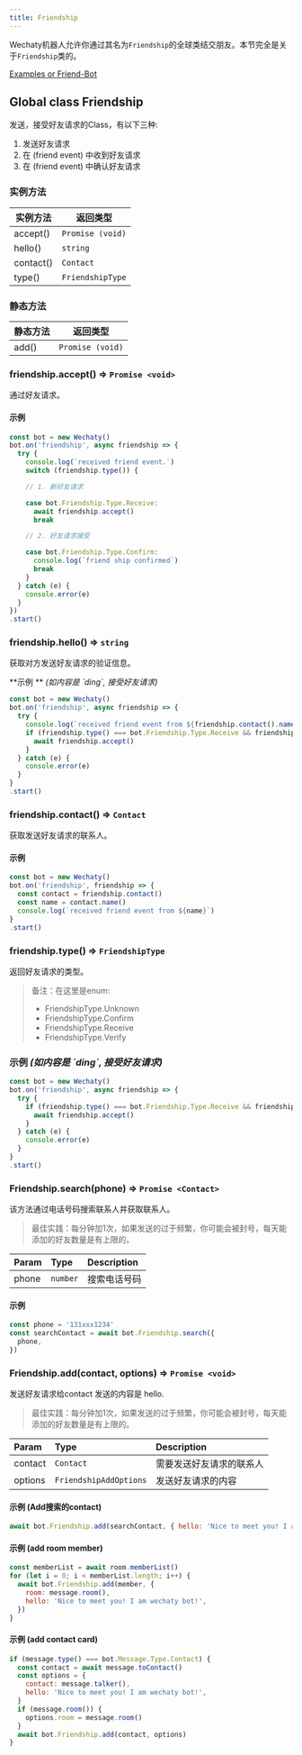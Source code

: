 ```yaml
---
title: Friendship 
---
```


Wechaty机器人允许你通过其名为`Friendship`的全球类结交朋友。本节完全是关于`Friendship`类的。

[Examples or Friend-Bot](https://github.com/wechaty/wechaty/blob/1523c5e02be46ebe2cc172a744b2fbe53351540e/examples/friend-bot.ts)

## Global class Friendship

发送，接受好友请求的Class，有以下三种:

1. 发送好友请求
2. 在 \(friend event\) 中收到好友请求
3. 在 \(friend event\) 中确认好友请求

### 实例方法

| 实例方法 | 返回类型      |
|------------------|------------------|
| accept()         | `Promise (void)` |
| hello()          | `string`         |
| contact()        | `Contact`        |
| type()           | `FriendshipType`  |

### 静态方法

| 静态方法 | 返回类型      |
|----------------|------------------|
| add()          | `Promise (void)` |

### friendship.accept\(\) ⇒ `Promise <void>`

通过好友请求。

#### 示例 

```javascript
const bot = new Wechaty()
bot.on('friendship', async friendship => {
  try {
    console.log(`received friend event.`)
    switch (friendship.type()) {

    // 1. 新好友请求

    case bot.Friendship.Type.Receive:
      await friendship.accept()
      break

    // 2. 好友请求接受

    case bot.Friendship.Type.Confirm:
      console.log(`friend ship confirmed`)
      break
    }
  } catch (e) {
    console.error(e)
  }
})
.start()
```

### friendship.hello\(\) ⇒ `string`

获取对方发送好友请求的验证信息。

**示例 ** _\(如内容是 \`ding\`, 接受好友请求\)_

```javascript
const bot = new Wechaty()
bot.on('friendship', async friendship => {
  try {
    console.log(`received friend event from ${friendship.contact().name()}`)
    if (friendship.type() === bot.Friendship.Type.Receive && friendship.hello() === 'ding') {
      await friendship.accept()
    }
  } catch (e) {
    console.error(e)
  }
}
.start()
```

### friendship.contact\(\) ⇒ `Contact`

获取发送好友请求的联系人。

#### 示例 

```javascript
const bot = new Wechaty()
bot.on('friendship', friendship => {
  const contact = friendship.contact()
  const name = contact.name()
  console.log(`received friend event from ${name}`)
}
.start()
```

### friendship.type\(\) ⇒ `FriendshipType`

返回好友请求的类型。

> 备注：在这里是enum:
>
> * FriendshipType.Unknown
> * FriendshipType.Confirm
> * FriendshipType.Receive
> * FriendshipType.Verify

### 示例  _\(如内容是 \`ding\`, 接受好友请求\)_

```javascript
const bot = new Wechaty()
bot.on('friendship', async friendship => {
  try {
    if (friendship.type() === bot.Friendship.Type.Receive && friendship.hello() === 'ding') {
      await friendship.accept()
    }
  } catch (e) {
    console.error(e)
  }
}
.start()
```

### Friendship.search\(phone\) ⇒ `Promise <Contact>`

该方法通过电话号码搜索联系人并获取联系人。 
> 最佳实践：每分钟加1次，如果发送的过于频繁，你可能会被封号，每天能添加的好友数量是有上限的。

| Param | Type | Description |
| :--- | :--- | :--- |
| phone | `number` | 搜索电话号码 |

#### 示例 

```javascript
const phone = '131xxx1234'
const searchContact = await bot.Friendship.search({
  phone,
})
```

### Friendship.add\(contact, options\) ⇒ `Promise <void>`

发送好友请求给contact 发送的内容是 hello.
> 最佳实践：每分钟加1次，如果发送的过于频繁，你可能会被封号，每天能添加的好友数量是有上限的。

| Param | Type | Description |
| :--- | :--- | :--- |
| contact | `Contact` | 需要发送好友请求的联系人 |
| options | `FriendshipAddOptions` | 发送好友请求的内容 |

#### 示例 \(Add搜索的contact\)

```javascript
await bot.Friendship.add(searchContact, { hello: 'Nice to meet you! I am wechaty bot!' })
```

#### 示例 \(add room member\)

```javascript
const memberList = await room.memberList()
for (let i = 0; i < memberList.length; i++) {
  await bot.Friendship.add(member, {
    room: message.room(),
    hello: 'Nice to meet you! I am wechaty bot!',
  })
}

```

#### 示例 \(add contact card\)

```javascript
if (message.type() === bot.Message.Type.Contact) {
  const contact = await message.toContact()
  const options = {
    contact: message.talker(),
    hello: 'Nice to meet you! I am wechaty bot!',
  }
  if (message.room()) {
    options.room = message.room()
  }
  await bot.Friendship.add(contact, options)
}
```